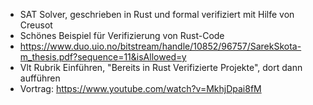 - SAT Solver, geschrieben in Rust und formal verifiziert mit Hilfe von Creusot
- Schönes Beispiel für Verifizierung von Rust-Code
- https://www.duo.uio.no/bitstream/handle/10852/96757/SarekSkota-m_thesis.pdf?sequence=11&isAllowed=y
- Vlt Rubrik Einführen, "Bereits in Rust Verifizierte Projekte", dort dann aufführen
- Vortrag: https://www.youtube.com/watch?v=MkhjDpai8fM